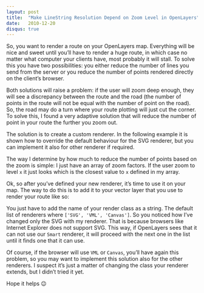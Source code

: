 ```yaml
---
layout: post
title:  "Make LineString Resolution Depend on Zoom Level in OpenLayers"
date:   2010-12-20
disqus: true
---
```


So, you want to render a route on your OpenLayers map. Everything will be nice and sweet until you’ll have to render a huge route, in which case no matter what computer your clients have, most probably it will stall. To solve this you have two possibilities: you either reduce the number of lines you send from the server or you reduce the number of points rendered directly on the client’s browser.

Both solutions will raise a problem: if the user will zoom deep enough, they will see a discrepancy between the route and the road (the number of points in the route will not be equal with the number of point on the road). So, the road may do a turn where your route plotting will just cut the corner. To solve this, I found a very adaptive solution that will reduce the number of point in your route the further you zoom out.

The solution is to create a custom renderer. In the following example it is shown how to override the default behaviour for the SVG renderer, but you can implement it also for other renderer if required.

<script src="https://gist.github.com/surdu/1e298cff07ed81c7c0c562956019b76b.js"></script>

The way I determine by how much to reduce the number of points based on the zoom is simple: I just have an array of zoom factors. If the user zoom to level `x` it just looks which is the closest value to `x` defined in my array.

Ok, so after you’ve defined your new renderer, it’s time to use it on your map. The way to do this is to add it to your vector layer that you use to render your route like so:

<script src="https://gist.github.com/surdu/ca21acb448fa75d5b61f27d71e3ac245.js"></script>

You just have to add the name of your render class as a string. The default list of renderers where `['SVG', 'VML', 'Canvas']`. So you noticed how I’ve changed only the SVG with my renderer. That is because browsers like Internet Explorer does not support SVG. This way, if OpenLayers sees that it can not use our `Smart` renderer, it will proceed with the next one in the list until it finds one that it can use.

Of course, if the browser will use `VML` or `Canvas`, you’ll have again this problem, so you may want to implement this solution also for the other renderers. I suspect it’s just a matter of changing the class your renderer extends, but I didn’t tried it yet.

Hope it helps 😉
